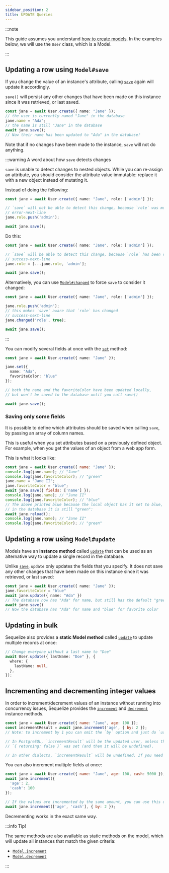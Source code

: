 ```yaml
---
sidebar_position: 2
title: UPDATE Queries
---
```


:::note

This guide assumes you understand [how to create models](../models/defining-models.mdx).
In the examples below, we will use the `User` class, which is a Model.

:::

## Updating a row using `Model#save`

If you change the value of an instance's attribute, calling [`save`](pathname:///api/v7/classes/_sequelize_core.index.Model.html#save) again will update it accordingly.

`save()` will persist any other changes that have been made on this instance since it was retrieved, or last saved.

```ts
const jane = await User.create({ name: "Jane" });
// the user is currently named "Jane" in the database
jane.name = "Ada";
// the name is still "Jane" in the database
await jane.save();
// Now their name has been updated to "Ada" in the database!
```

Note that if no changes have been made to the instance, `save` will not do anything.

:::warning A word about how `save` detects changes

`save` is unable to detect changes to nested objects. 
While you can re-assign an attribute, you should consider the attribute value immutable: replace it with a new object instead of mutating it.

Instead of doing the following:

```ts
const jane = await User.create({ name: "Jane", role: ['admin'] });

// `save` will not be able to detect this change, because `role` was mutated
// error-next-line
jane.role.push('admin');

await jane.save();
```

Do this:

```ts
const jane = await User.create({ name: "Jane", role: ['admin'] });

// `save` will be able to detect this change, because `role` has been replaced
// success-next-line
jane.role = [...jane.role, 'admin'];

await jane.save();
```

Alternatively, you can use [`Model#changed`](pathname:///api/v7/classes/_sequelize_core.index.Model.html#changed) to force `save` to consider it changed:

```ts
const jane = await User.create({ name: "Jane", role: ['admin'] });

jane.role.push('admin');
// this makes `save` aware that `role` has changed
// success-next-line
jane.changed('role', true);

await jane.save();
```

:::

You can modify several fields at once with the [`set`](pathname:///api/v7/classes/_sequelize_core.index.Model.html#set) method:

```ts
const jane = await User.create({ name: "Jane" });

jane.set({
  name: "Ada",
  favoriteColor: "blue"
});

// both the name and the favoriteColor have been updated locally, 
// but won't be saved to the database until you call save()

await jane.save();
```

### Saving only some fields

It is possible to define which attributes should be saved when calling `save`, by passing an array of column names.

This is useful when you set attributes based on a previously defined object. 
For example, when you get the values of an object from a web app form. 

This is what it looks like:

```js
const jane = await User.create({ name: "Jane" });
console.log(jane.name); // "Jane"
console.log(jane.favoriteColor); // "green"
jane.name = "Jane II";
jane.favoriteColor = "blue";
await jane.save({ fields: ['name'] });
console.log(jane.name); // "Jane II"
console.log(jane.favoriteColor); // "blue"
// The above printed blue because the local object has it set to blue, but
// in the database it is still "green":
await jane.reload();
console.log(jane.name); // "Jane II"
console.log(jane.favoriteColor); // "green"
```

## Updating a row using `Model#update`

Models have an **instance method** called [`update`](pathname:///api/v7/classes/_sequelize_core.index.Model.html#update-1) that can be used as 
an alternative way to update a single record in the database.

Unlike [`save`](#using-modelsave), `update` only updates the fields that you specify.
It does not save any other changes that have been made on this instance since it was retrieved, or last saved:

```ts
const jane = await User.create({ name: "Jane" });
jane.favoriteColor = "blue"
await jane.update({ name: "Ada" })
// The database now has "Ada" for name, but still has the default "green" for favorite color
await jane.save()
// Now the database has "Ada" for name and "blue" for favorite color
```

## Updating in bulk

Sequelize also provides a **static Model method** called [`update`](pathname:///api/v7/classes/_sequelize_core.index.Model.html#update-1) to update multiple records at once:

```ts
// Change everyone without a last name to "Doe"
await User.update({ lastName: "Doe" }, {
  where: {
    lastName: null,
  },
});
```

## Incrementing and decrementing integer values

In order to increment/decrement values of an instance without running into concurrency issues, 
Sequelize provides the [`increment`](pathname:///api/v7/classes/_sequelize_core.index.Model.html#increment) and [`decrement`](pathname:///api/v7/classes/_sequelize_core.index.Model.html#decrement) instance methods.

```js
const jane = await User.create({ name: "Jane", age: 100 });
const incrementResult = await jane.increment('age', { by: 2 });
// Note: to increment by 1 you can omit the `by` option and just do `user.increment('age')`

// In PostgreSQL, `incrementResult` will be the updated user, unless the option
// `{ returning: false }` was set (and then it will be undefined).

// In other dialects, `incrementResult` will be undefined. If you need the updated instance, you will have to call `user.reload()`.
```

You can also increment multiple fields at once:

```js
const jane = await User.create({ name: "Jane", age: 100, cash: 5000 });
await jane.increment({
  'age': 2,
  'cash': 100
});

// If the values are incremented by the same amount, you can use this other syntax as well:
await jane.increment(['age', 'cash'], { by: 2 });
```

Decrementing works in the exact same way.

:::info Tip!

The same methods are also available as static methods on the model, which will update all instances that match the given criteria:

- [`Model.increment`](pathname:///api/v7/classes/_sequelize_core.index.Model.html#increment-1)
- [`Model.decrement`](pathname:///api/v7/classes/_sequelize_core.index.Model.html#decrement-1)

:::
